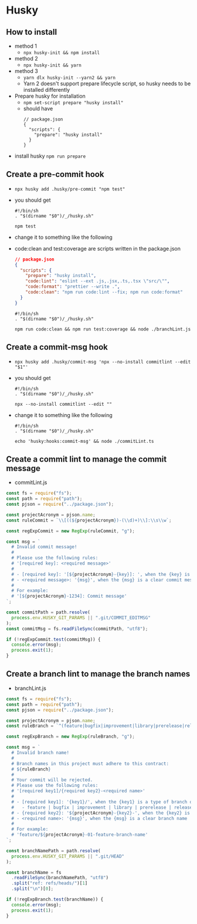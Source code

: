 # Husky

## How to install

- method 1
  - `npx husky-init && npm install`
- method 2
  - `npx husky-init && yarn`
- method 3
  - `yarn dlx husky-init --yarn2 && yarn`
  - Yarn 2 doesn't support prepare lifecycle script, so husky needs to be installed differently
- Prepare husky for installation
  - `npm set-script prepare "husky install"`
  - should have
    ```
    // package.json
    {
      "scripts": {
        "prepare": "husky install"
      }
    }
    ```
- install husky `npm run prepare`

## Create a pre-commit hook

- `npx husky add .husky/pre-commit "npm test"`
- you should get

  ```
  #!/bin/sh
  . "$(dirname "$0")/_/husky.sh"

  npm test
  ```

- change it to something like the following
- code:clean and test:coverage are scripts written in the package.json

  ```json
  // package.json
  {
    "scripts": {
      "prepare": "husky install",
      "code:lint": "eslint --ext .js,.jsx,.ts,.tsx \"src/\"",
      "code:format": "prettier --write .",
      "code:clean": "npm run code:lint --fix; npm run code:format"
    }
  }
  ```

  ```
  #!/bin/sh
  . "$(dirname "$0")/_/husky.sh"

  npm run code:clean && npm run test:coverage && node ./branchLint.js
  ```

## Create a commit-msg hook

- `npx husky add .husky/commit-msg 'npx --no-install commitlint --edit "$1"'`
- you should get

  ```
  #!/bin/sh
  . "$(dirname "$0")/_/husky.sh"

  npx --no-install commitlint --edit ""
  ```

- change it to something like the following

  ```
  #!/bin/sh
  . "$(dirname "$0")/_/husky.sh"

  echo 'husky:hooks:commit-msg' && node ./commitLint.ts
  ```

## Create a commit lint to manage the commit message

- commitLint.js

```javascript
const fs = require("fs");
const path = require("path");
const pjson = require("../package.json");

const projectAcronym = pjson.name;
const ruleCommit = `\\[((${projectAcronym})-(\\d)+)\\]:\\s\\w`;

const regExpCommit = new RegExp(ruleCommit, "g");

const msg = `
  # Invalid commit message!
  #
  # Please use the following rules:
  # '[required key]: <required message>'
  #
  # - [required key]: '[${projectAcronym}-{key}]: ', when the {key} is a valid JIRA issue key
  # - <required message>: '{msg}', when the {msg} is a clear commit message
  #
  # For example:
  # '[${projectAcronym}-1234]: Commit message'
`;

const commitPath = path.resolve(
  process.env.HUSKY_GIT_PARAMS || ".git/COMMIT_EDITMSG"
);
const commitMsg = fs.readFileSync(commitPath, "utf8");

if (!regExpCommit.test(commitMsg)) {
  console.error(msg);
  process.exit(1);
}
```

## Create a branch lint to manage the branch names

- branchLint.js

```javascript
const fs = require("fs");
const path = require("path");
const pjson = require("../package.json");

const projectAcronym = pjson.name;
const ruleBranch = `^(feature|bugfix|improvement|library|prerelease|release|hotfix)\/${projectAcronym}-(\\d+)[a-z0-9._-]+$`;

const regExpBranch = new RegExp(ruleBranch, "g");

const msg = `
  # Invalid branch name!
  #
  # Branch names in this project must adhere to this contract:
  # ${ruleBranch}
  #
  # Your commit will be rejected.
  # Please use the following rules:
  # '[required key1]/{required key2}-<required name>'
  #
  # - [required key1]: '{key1}/', when the {key1} is a type of branch of either
  #   - feature | bugfix | improvement | library | prerelease | release | hotfix
  # - {required key2}: '${projectAcronym}-{key2}-', when the {key2} is a valid JIRA issue key
  # - <required name>: '{msg}', when the {msg} is a clear branch name
  #
  # For example:
  # 'feature/${projectAcronym}-01-feature-branch-name'
`;

const branchNamePath = path.resolve(
  process.env.HUSKY_GIT_PARAMS || ".git/HEAD"
);

const branchName = fs
  .readFileSync(branchNamePath, "utf8")
  .split("ref: refs/heads/")[1]
  .split("\n")[0];

if (!regExpBranch.test(branchName)) {
  console.error(msg);
  process.exit(1);
}
```
